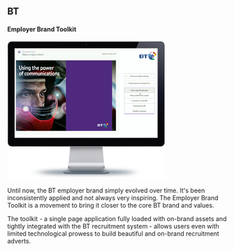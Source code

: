
## BT
#### Employer Brand Toolkit

<div class="snapshot">

![BT Employer Brand Toolkit](/assets/portfolio/evp.png)

</div>

<div class="info">

Until now, the BT employer brand simply evolved over time. It's been inconsistently applied and not always very inspiring. The Employer Brand Toolkit is a movement to bring it closer to the core BT brand and values.
				
The toolkit - a single page application fully loaded with on-brand assets and tightly integrated with the BT recruitment system - allows users even with limited technological prowess to build beautiful and on-brand recruitment adverts.				

</div>